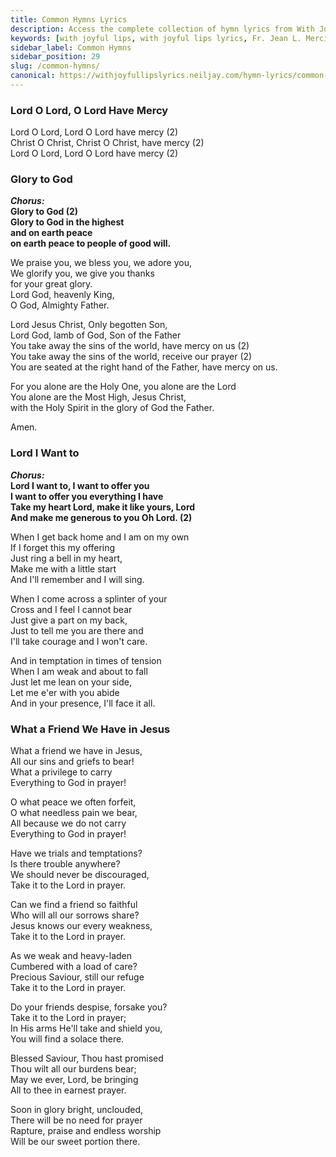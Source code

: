 ```yaml
---
title: Common Hymns Lyrics
description: Access the complete collection of hymn lyrics from With Joyful Lips by Fr. Jean L. Mercier. Twelfth Revised Edition.
keywords: [with joyful lips, with joyful lips lyrics, Fr. Jean L. Mercier, hymn lyrics, twelfth revised edition]
sidebar_label: Common Hymns
sidebar_position: 29
slug: /common-hymns/
canonical: https://withjoyfullipslyrics.neiljay.com/hymn-lyrics/common-hymns/
---
```


### Lord O Lord, O Lord Have Mercy

Lord O Lord, Lord O Lord have mercy (2)<br />
Christ O Christ, Christ O Christ, have mercy (2)<br />
Lord O Lord, Lord O Lord have mercy (2)<br />

### Glory to God

***Chorus:***<br />
**Glory to God (2)**<br />
**Glory to God in the highest**<br />
**and on earth peace**<br />
**on earth peace to people of good will.**<br />

We praise you, we bless you, we adore you,<br />
We glorify you, we give you thanks<br />
for your great glory.<br />
Lord God, heavenly King,<br />
O God, Almighty Father.<br />

Lord Jesus Christ, Only begotten Son,<br />
Lord God, lamb of God, Son of the Father<br />
You take away the sins of the world, have mercy on us (2)<br />
You take away the sins of the world, receive our prayer (2)<br />
You are seated at the right hand of the Father, have mercy on us.<br />

For you alone are the Holy One, you alone are the Lord<br />
You alone are the Most High, Jesus Christ,<br />
with the Holy Spirit in the glory of God the Father.<br />

Amen.

### Lord I Want to

***Chorus:***<br />
**Lord I want to, I want to offer you**<br />
**I want to offer you everything I have**<br />
**Take my heart Lord, make it like yours, Lord**<br />
**And make me generous to you Oh Lord. (2)**<br />

When I get back home and I am on my own<br />
If I forget this my offering<br />
Just ring a bell in my heart,<br />
Make me with a little start<br />
And I'll remember and I will sing.<br />

When I come across a splinter of your<br />
Cross and I feel I cannot bear<br />
Just give a part on my back,<br />
Just to tell me you are there and<br />
I'll take courage and I won't care.<br />

And in temptation in times of tension<br />
When I am weak and about to fall<br />
Just let me lean on your side,<br />
Let me e'er with you abide<br />
And in your presence, I'll face it all.

### What a Friend We Have in Jesus

What a friend we have in Jesus,<br />
All our sins and griefs to bear!<br />
What a privilege to carry<br />
Everything  to God in prayer!<br />

O what peace we often forfeit,<br />
O what needless pain we bear,<br />
All because we do not carry<br />
Everything to God in prayer!<br />

Have we trials and temptations?<br />
Is there trouble anywhere?<br />
We should never be discouraged,<br />
Take it to the Lord in prayer.<br />

Can we find a friend so faithful<br />
Who will all our sorrows share?<br />
Jesus knows our every weakness,<br />
Take it to the Lord in prayer.<br />

As we weak and heavy-laden<br />
Cumbered with a load of care?<br />
Precious Saviour, still our refuge<br />
Take it to the Lord in prayer.<br />

Do your friends despise, forsake you?<br />
Take it to the Lord in prayer;<br />
In His arms He'll take and shield you,<br />
You will find a solace there.<br />

Blessed Saviour, Thou hast promised<br />
Thou wilt all our burdens bear;<br />
May we ever, Lord, be bringing<br />
All to thee in earnest prayer.<br />

Soon in glory bright, unclouded,<br />
There will be no need for prayer<br />
Rapture, praise and endless worship<br />
Will be our sweet portion there.